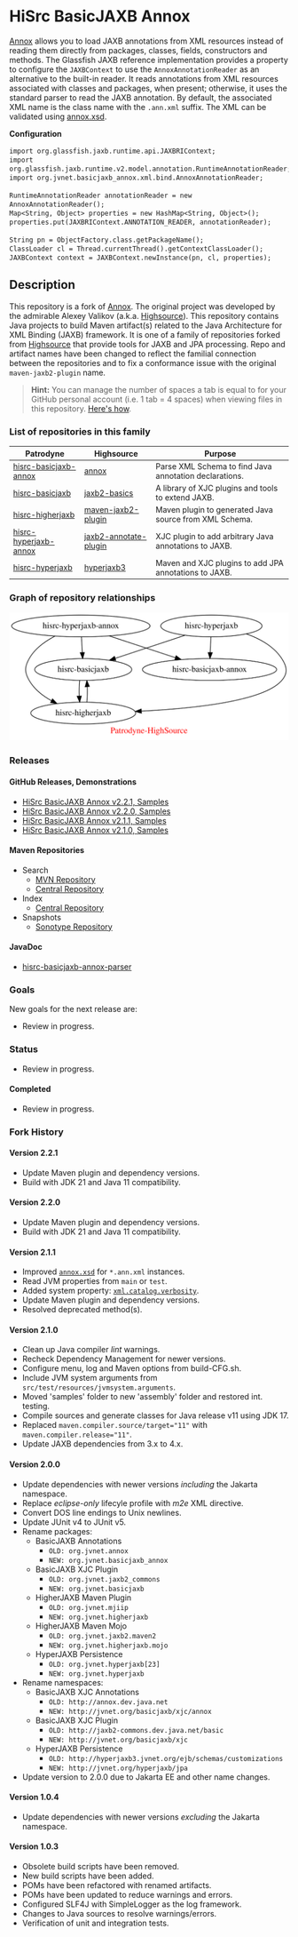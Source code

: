 # HiSrc BasicJAXB Annox

[Annox][21] allows you to load JAXB annotations from XML resources instead of reading them directly from packages, classes, fields, constructors and methods. The Glassfish JAXB reference implementation provides a property to configure the `JAXBContext` to use the `AnnoxAnnotationReader` as an alternative to the built-in reader. It reads annotations from XML resources associated with classes and packages, when present; otherwise, it uses the standard parser to read the JAXB annotation. By default, the associated XML name is the class name with the `.ann.xml` suffix. The XML can be validated using [annox.xsd][3].

**Configuration**
~~~
import org.glassfish.jaxb.runtime.api.JAXBRIContext;
import org.glassfish.jaxb.runtime.v2.model.annotation.RuntimeAnnotationReader;
import org.jvnet.basicjaxb_annox.xml.bind.AnnoxAnnotationReader;

RuntimeAnnotationReader annotationReader = new AnnoxAnnotationReader();
Map<String, Object> properties = new HashMap<String, Object>();
properties.put(JAXBRIContext.ANNOTATION_READER, annotationReader);
 
String pn = ObjectFactory.class.getPackageName();
ClassLoader cl = Thread.currentThread().getContextClassLoader();
JAXBContext context = JAXBContext.newInstance(pn, cl, properties);
~~~

## Description

This repository is a fork of [Annox][21]. The original project was developed by
the admirable Alexey Valikov (a.k.a. [Highsource][2]). This repository contains
Java projects to build Maven artifact(s) related to the Java Architecture for
XML Binding (JAXB) framework. It is one of a family of repositories forked from
[Highsource][2] that provide tools for JAXB and JPA processing. Repo and
artifact names have been changed to reflect the familial connection between the
repositories and to fix a conformance issue with the original
`maven-jaxb2-plugin` name.

> **Hint:** You can manage the number of spaces a tab is equal to for your
> GitHub personal account (i.e. 1 tab = 4 spaces) when viewing files in this
> repository. [Here's how][5].

### List of repositories in this family

| Patrodyne                   | Highsource                  | Purpose                                                |
| --------------------------- | --------------------------- | ------------------------------------------------------ |
| [hisrc-basicjaxb-annox][11] | [annox][21]                 | Parse XML Schema to find Java annotation declarations. |
| [hisrc-basicjaxb][12]       | [jaxb2-basics][22]          | A library of XJC plugins and tools to extend JAXB.     |
| [hisrc-higherjaxb][13]      | [maven-jaxb2-plugin][23]    | Maven plugin to generated Java source from XML Schema. |
| [hisrc-hyperjaxb-annox][14] | [jaxb2-annotate-plugin][24] | XJC plugin to add arbitrary Java annotations to JAXB.  |
| [hisrc-hyperjaxb][15]       | [hyperjaxb3][25]            | Maven and XJC plugins to add JPA annotations to JAXB.  |

### Graph of repository relationships

![Patrodyne-Highsource Graph][1]

### Releases

#### GitHub Releases, Demonstrations

* [HiSrc BasicJAXB Annox v2.2.1, Samples][34]
* [HiSrc BasicJAXB Annox v2.2.0, Samples][33]
* [HiSrc BasicJAXB Annox v2.1.1, Samples][32]
* [HiSrc BasicJAXB Annox v2.1.0, Samples][31]

#### Maven Repositories

* Search
	* [MVN Repository](https://mvnrepository.com/artifact/org.patrodyne.jvnet?sort=popular)
	* [Central Repository](https://central.sonatype.com/search?q=org.patrodyne.jvnet+hisrc-basicjaxb-annox&sort=name)
* Index
	* [Central Repository](https://repo1.maven.org/maven2/org/patrodyne/jvnet/)
* Snapshots
	* [Sonotype Repository](https://oss.sonatype.org/content/repositories/snapshots/org/patrodyne/jvnet/)

#### JavaDoc

* [hisrc-basicjaxb-annox-parser][40]

### Goals

New goals for the next release are:

* Review in progress.

### Status

* Review in progress.

#### Completed

* Review in progress.

### Fork History

#### Version 2.2.1

* Update Maven plugin and dependency versions.
* Build with JDK 21 and Java 11 compatibility.

#### Version 2.2.0

* Update Maven plugin and dependency versions.
* Build with JDK 21 and Java 11 compatibility.

#### Version 2.1.1

* Improved [`annox.xsd`][3] for `*.ann.xml` instances.
* Read JVM properties from `main` or `test`.
* Added system property: [`xml.catalog.verbosity`][4].
* Update Maven plugin and dependency versions.
* Resolved deprecated method(s).

#### Version 2.1.0

* Clean up Java compiler _lint_ warnings.
* Recheck Dependency Management for newer versions.
* Configure menu, log and Maven options from build-CFG.sh.
* Include JVM system arguments from `src/test/resources/jvmsystem.arguments`.
* Moved 'samples' folder to new 'assembly' folder and restored int. testing.
* Compile sources and generate classes for Java release v11 using JDK 17.
* Replaced `maven.compiler.source/target="11"` with `maven.compiler.release="11"`.
* Update JAXB dependencies from 3.x to 4.x.

#### Version 2.0.0

* Update dependencies with newer versions *including* the Jakarta namespace.
* Replace _eclipse-only_ lifecyle profile with _m2e_ XML directive.
* Convert DOS line endings to Unix newlines.
* Update JUnit v4 to JUnit v5.
* Rename packages:
    * BasicJAXB Annotations
        * `OLD: org.jvnet.annox`
        * `NEW: org.jvnet.basicjaxb_annox`
    * BasicJAXB XJC Plugin
        * `OLD: org.jvnet.jaxb2_commons`
        * `NEW: org.jvnet.basicjaxb`
    * HigherJAXB Maven Plugin
        * `OLD: org.jvnet.mjiip`
        * `NEW: org.jvnet.higherjaxb`
    * HigherJAXB Maven Mojo
        * `OLD: org.jvnet.jaxb2.maven2`
        * `NEW: org.jvnet.higherjaxb.mojo`
    * HyperJAXB Persistence
        * `OLD: org.jvnet.hyperjaxb[23]`
        * `NEW: org.jvnet.hyperjaxb`
* Rename namespaces:
    * BasicJAXB XJC Annotations
        * `OLD: http://annox.dev.java.net`
        * `NEW: http://jvnet.org/basicjaxb/xjc/annox`
    * BasicJAXB XJC Plugin
        * `OLD: http://jaxb2-commons.dev.java.net/basic`
        * `NEW: http://jvnet.org/basicjaxb/xjc`
    * HyperJAXB Persistence
        * `OLD: http://hyperjaxb3.jvnet.org/ejb/schemas/customizations`
        * `NEW: http://jvnet.org/hyperjaxb/jpa`
* Update version to 2.0.0 due to Jakarta EE and other name changes.

#### Version 1.0.4

* Update dependencies with newer versions *excluding* the Jakarta namespace.

#### Version 1.0.3

* Obsolete build scripts have been removed.
* New build scripts have been added.
* POMs have been refactored with renamed artifacts.
* POMs have been updated to reduce warnings and errors.
* Configured SLF4J with SimpleLogger as the log framework.
* Changes to Java sources to resolve warnings/errors.
* Verification of unit and integration tests.

<!-- References -->

  [1]: https://raw.githubusercontent.com/patrodyne/hisrc-hyperjaxb/master/etc/hisrc-repositories.svg
  [2]: https://github.com/highsource
  [3]: https://github.com/patrodyne/hisrc-basicjaxb-annox/blob/master/core/src/main/resources/annox.xsd
  [4]: https://xerces.apache.org/xml-commons/components/resolver/resolver-article.html
  [5]: https://docs.github.com/en/account-and-profile/setting-up-and-managing-your-personal-account-on-github/managing-user-account-settings/managing-your-tab-size-rendering-preference
  [11]: https://github.com/patrodyne/hisrc-basicjaxb-annox#readme
  [12]: https://github.com/patrodyne/hisrc-basicjaxb#readme
  [13]: https://github.com/patrodyne/hisrc-higherjaxb#readme
  [14]: https://github.com/patrodyne/hisrc-hyperjaxb-annox#readme
  [15]: https://github.com/patrodyne/hisrc-hyperjaxb#readme
  [21]: https://github.com/highsource/annox/tree/1.0.2#readme
  [22]: https://github.com/highsource/jaxb2-basics/tree/0.12.0#readme
  [23]: https://github.com/highsource/maven-jaxb2-plugin/tree/0.14.0#readme
  [24]: https://github.com/highsource/jaxb2-annotate-plugin/tree/1.1.0#readme
  [25]: https://github.com/highsource/hyperjaxb3/tree/0.6.2#readme
  [31]: https://github.com/patrodyne/hisrc-basicjaxb-annox/releases/tag/2.1.0
  [32]: https://github.com/patrodyne/hisrc-basicjaxb-annox/releases/tag/2.1.1
  [33]: https://github.com/patrodyne/hisrc-basicjaxb-annox/releases/tag/2.2.0
  [34]: https://github.com/patrodyne/hisrc-basicjaxb-annox/releases/tag/2.2.1
  [40]: https://javadoc.io/doc/org.patrodyne.jvnet/hisrc-basicjaxb-annox-parser/latest/index.html

